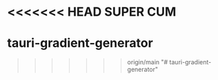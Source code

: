 <<<<<<< HEAD
SUPER CUM
=======
# tauri-gradient-generator
>>>>>>> origin/main
"# tauri-gradient-generator" 
